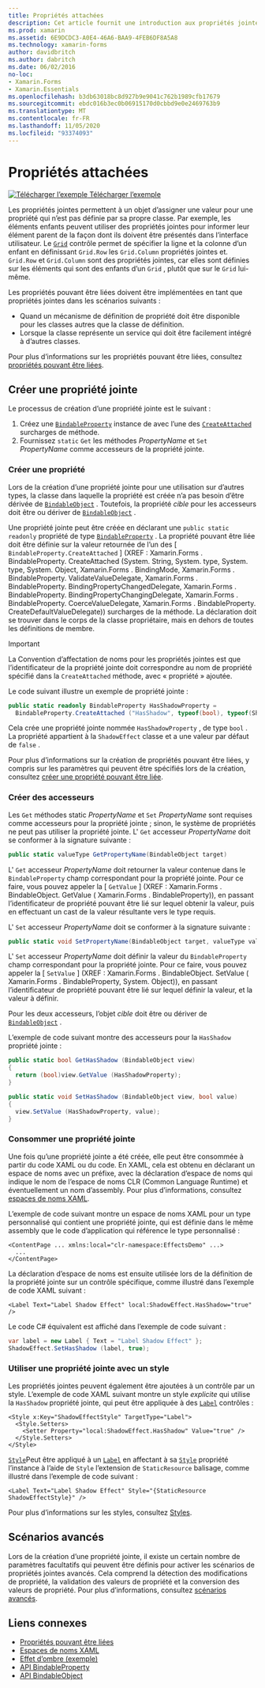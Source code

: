 ```yaml
---
title: Propriétés attachées
description: Cet article fournit une introduction aux propriétés jointes et montre comment les créer et les utiliser.
ms.prod: xamarin
ms.assetid: 6E9DCDC3-A0E4-46A6-BAA9-4FEB6DF8A5A8
ms.technology: xamarin-forms
author: davidbritch
ms.author: dabritch
ms.date: 06/02/2016
no-loc:
- Xamarin.Forms
- Xamarin.Essentials
ms.openlocfilehash: b3db63018bc8d927b9e9041c762b1989cfb17679
ms.sourcegitcommit: ebdc016b3ec0b06915170d0cbbd9e0e2469763b9
ms.translationtype: MT
ms.contentlocale: fr-FR
ms.lasthandoff: 11/05/2020
ms.locfileid: "93374093"
---
```

# <a name="attached-properties"></a>Propriétés attachées

[![Télécharger l’exemple](~/media/shared/download.png) Télécharger l’exemple](/samples/xamarin/xamarin-forms-samples/effects-shadoweffect)


Les propriétés jointes permettent à un objet d’assigner une valeur pour une propriété qui n’est pas définie par sa propre classe. Par exemple, les éléments enfants peuvent utiliser des propriétés jointes pour informer leur élément parent de la façon dont ils doivent être présentés dans l’interface utilisateur. Le [`Grid`](xref:Xamarin.Forms.Grid) contrôle permet de spécifier la ligne et la colonne d’un enfant en définissant `Grid.Row` les `Grid.Column` propriétés jointes et. `Grid.Row` et `Grid.Column` sont des propriétés jointes, car elles sont définies sur les éléments qui sont des enfants d’un `Grid` , plutôt que sur le `Grid` lui-même.

Les propriétés pouvant être liées doivent être implémentées en tant que propriétés jointes dans les scénarios suivants :

- Quand un mécanisme de définition de propriété doit être disponible pour les classes autres que la classe de définition.
- Lorsque la classe représente un service qui doit être facilement intégré à d’autres classes.

Pour plus d’informations sur les propriétés pouvant être liées, consultez [propriétés pouvant être liées](~/xamarin-forms/xaml/bindable-properties.md).

## <a name="create-an-attached-property"></a>Créer une propriété jointe

Le processus de création d’une propriété jointe est le suivant :

1. Créez une [`BindableProperty`](xref:Xamarin.Forms.BindableProperty) instance de avec l’une des [`CreateAttached`](xref:Xamarin.Forms.BindableProperty.CreateAttached*) surcharges de méthode.
1. Fournissez `static` `Get` les méthodes *PropertyName* et `Set` *PropertyName* comme accesseurs de la propriété jointe.

### <a name="create-a-property"></a>Créer une propriété

Lors de la création d’une propriété jointe pour une utilisation sur d’autres types, la classe dans laquelle la propriété est créée n’a pas besoin d’être dérivée de [`BindableObject`](xref:Xamarin.Forms.BindableObject) . Toutefois, la propriété *cible* pour les accesseurs doit être ou dériver de [`BindableObject`](xref:Xamarin.Forms.BindableObject) .

Une propriété jointe peut être créée en déclarant une `public static readonly` propriété de type [`BindableProperty`](xref:Xamarin.Forms.BindableProperty) . La propriété pouvant être liée doit être définie sur la valeur retournée de l’un des [ `BindableProperty.CreateAttached` ] (XREF : Xamarin.Forms . BindableProperty. CreateAttached (System. String, System. type, System. type, System. Object, Xamarin.Forms . BindingMode, Xamarin.Forms . BindableProperty. ValidateValueDelegate, Xamarin.Forms . BindableProperty. BindingPropertyChangedDelegate, Xamarin.Forms . BindableProperty. BindingPropertyChangingDelegate, Xamarin.Forms . BindableProperty. CoerceValueDelegate, Xamarin.Forms . BindableProperty. CreateDefaultValueDelegate)) surcharges de la méthode. La déclaration doit se trouver dans le corps de la classe propriétaire, mais en dehors de toutes les définitions de membre.

> [!IMPORTANT]
> La Convention d’affectation de noms pour les propriétés jointes est que l’identificateur de la propriété jointe doit correspondre au nom de propriété spécifié dans la `CreateAttached` méthode, avec « propriété » ajoutée.

Le code suivant illustre un exemple de propriété jointe :

```csharp
public static readonly BindableProperty HasShadowProperty =
  BindableProperty.CreateAttached ("HasShadow", typeof(bool), typeof(ShadowEffect), false);
```

Cela crée une propriété jointe nommée `HasShadowProperty` , de type `bool` . La propriété appartient à la `ShadowEffect` classe et a une valeur par défaut de `false` .

Pour plus d’informations sur la création de propriétés pouvant être liées, y compris sur les paramètres qui peuvent être spécifiés lors de la création, consultez [créer une propriété pouvant être liée](~/xamarin-forms/xaml/bindable-properties.md#consume-a-bindable-property).

### <a name="create-accessors"></a>Créer des accesseurs

Les `Get` méthodes static *PropertyName* et `Set` *PropertyName* sont requises comme accesseurs pour la propriété jointe ; sinon, le système de propriétés ne peut pas utiliser la propriété jointe. L' `Get` accesseur *PropertyName* doit se conformer à la signature suivante :

```csharp
public static valueType GetPropertyName(BindableObject target)
```

L' `Get` accesseur *PropertyName* doit retourner la valeur contenue dans le `BindableProperty` champ correspondant pour la propriété jointe. Pour ce faire, vous pouvez appeler la [ `GetValue` ] (XREF : Xamarin.Forms . BindableObject. GetValue ( Xamarin.Forms . BindableProperty)), en passant l’identificateur de propriété pouvant être lié sur lequel obtenir la valeur, puis en effectuant un cast de la valeur résultante vers le type requis.

L' `Set` accesseur *PropertyName* doit se conformer à la signature suivante :

```csharp
public static void SetPropertyName(BindableObject target, valueType value)
```

L' `Set` accesseur *PropertyName* doit définir la valeur du `BindableProperty` champ correspondant pour la propriété jointe. Pour ce faire, vous pouvez appeler la [ `SetValue` ] (XREF : Xamarin.Forms . BindableObject. SetValue ( Xamarin.Forms . BindableProperty, System. Object)), en passant l’identificateur de propriété pouvant être lié sur lequel définir la valeur, et la valeur à définir.

Pour les deux accesseurs, l’objet *cible* doit être ou dériver de [`BindableObject`](xref:Xamarin.Forms.BindableObject) .

L’exemple de code suivant montre des accesseurs pour la `HasShadow` propriété jointe :

```csharp
public static bool GetHasShadow (BindableObject view)
{
  return (bool)view.GetValue (HasShadowProperty);
}

public static void SetHasShadow (BindableObject view, bool value)
{
  view.SetValue (HasShadowProperty, value);
}
```

### <a name="consume-an-attached-property"></a>Consommer une propriété jointe

Une fois qu’une propriété jointe a été créée, elle peut être consommée à partir du code XAML ou du code. En XAML, cela est obtenu en déclarant un espace de noms avec un préfixe, avec la déclaration d’espace de noms qui indique le nom de l’espace de noms CLR (Common Language Runtime) et éventuellement un nom d’assembly. Pour plus d’informations, consultez [espaces de noms XAML](~/xamarin-forms/xaml/namespaces.md).

L’exemple de code suivant montre un espace de noms XAML pour un type personnalisé qui contient une propriété jointe, qui est définie dans le même assembly que le code d’application qui référence le type personnalisé :

```xaml
<ContentPage ... xmlns:local="clr-namespace:EffectsDemo" ...>
  ...
</ContentPage>
```

La déclaration d’espace de noms est ensuite utilisée lors de la définition de la propriété jointe sur un contrôle spécifique, comme illustré dans l’exemple de code XAML suivant :

```xaml
<Label Text="Label Shadow Effect" local:ShadowEffect.HasShadow="true" />
```

Le code C# équivalent est affiché dans l’exemple de code suivant :

```csharp
var label = new Label { Text = "Label Shadow Effect" };
ShadowEffect.SetHasShadow (label, true);
```

### <a name="consume-an-attached-property-with-a-style"></a>Utiliser une propriété jointe avec un style

Les propriétés jointes peuvent également être ajoutées à un contrôle par un style. L’exemple de code XAML suivant montre un style *explicite* qui utilise la `HasShadow` propriété jointe, qui peut être appliquée à des [`Label`](xref:Xamarin.Forms.Label) contrôles :

```xaml
<Style x:Key="ShadowEffectStyle" TargetType="Label">
  <Style.Setters>
    <Setter Property="local:ShadowEffect.HasShadow" Value="true" />
  </Style.Setters>
</Style>
```

[`Style`](xref:Xamarin.Forms.Style)Peut être appliqué à un [`Label`](xref:Xamarin.Forms.Label) en affectant à sa [`Style`](xref:Xamarin.Forms.NavigableElement.Style) propriété l’instance à l’aide de `Style` l’extension de `StaticResource` balisage, comme illustré dans l’exemple de code suivant :

```xaml
<Label Text="Label Shadow Effect" Style="{StaticResource ShadowEffectStyle}" />
```

Pour plus d’informations sur les styles, consultez [Styles](~/xamarin-forms/user-interface/styles/index.md).

## <a name="advanced-scenarios"></a>Scénarios avancés

Lors de la création d’une propriété jointe, il existe un certain nombre de paramètres facultatifs qui peuvent être définis pour activer les scénarios de propriétés jointes avancés. Cela comprend la détection des modifications de propriété, la validation des valeurs de propriété et la conversion des valeurs de propriété. Pour plus d’informations, consultez [scénarios avancés](~/xamarin-forms/xaml/bindable-properties.md#advanced-scenarios).

## <a name="related-links"></a>Liens connexes

- [Propriétés pouvant être liées](~/xamarin-forms/xaml/bindable-properties.md)
- [Espaces de noms XAML](~/xamarin-forms/xaml/namespaces.md)
- [Effet d’ombre (exemple)](/samples/xamarin/xamarin-forms-samples/effects-shadoweffect)
- [API BindableProperty](xref:Xamarin.Forms.BindableProperty)
- [API BindableObject](xref:Xamarin.Forms.BindableObject)